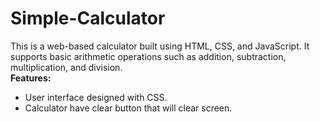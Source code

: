 # Simple-Calculator

This is a web-based calculator
built using HTML, CSS, and JavaScript.
It supports basic arithmetic operations such as addition, subtraction, multiplication, and division.  
**Features:**

- User interface designed with CSS.
- Calculator have clear button that will clear screen.
